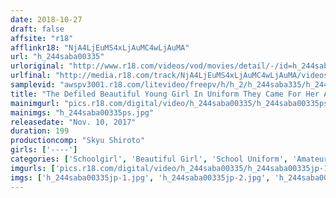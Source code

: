 ```yaml
---
date: 2018-10-27
draft: false
affsite: "r18"
afflinkr18: "NjA4LjEuMS4xLjAuMC4wLjAuMA"
url: "h_244saba00335"
urloriginal: "http://www.r18.com/videos/vod/movies/detail/-/id=h_244saba00335"
urlfinal: "http://media.r18.com/track/NjA4LjEuMS4xLjAuMC4wLjAuMA/videos/vod/movies/detail/-/id=h_244saba00335"
samplevid: "awspv3001.r18.com/litevideo/freepv/h/h_2/h_244saba335/h_244saba335_dmb_w.mp4"
title: "The Defiled Beautiful Young Girl In Uniform They Came For Her After School vol. 001"
mainimgurl: "pics.r18.com/digital/video/h_244saba00335/h_244saba00335ps.jpg"
mainimgs: "h_244saba00335ps.jpg"
releasedate: "Nov. 10, 2017"
duration: 199
productioncomp: "Skyu Shiroto"
girls: ['----']
categories: ['Schoolgirl', 'Beautiful Girl', 'School Uniform', 'Amateur', 'Creampie', 'Hi-Def']
imgurls: ['pics.r18.com/digital/video/h_244saba00335/h_244saba00335jp-1.jpg', 'pics.r18.com/digital/video/h_244saba00335/h_244saba00335jp-2.jpg', 'pics.r18.com/digital/video/h_244saba00335/h_244saba00335jp-3.jpg', 'pics.r18.com/digital/video/h_244saba00335/h_244saba00335jp-4.jpg', 'pics.r18.com/digital/video/h_244saba00335/h_244saba00335jp-5.jpg', 'pics.r18.com/digital/video/h_244saba00335/h_244saba00335jp-6.jpg', 'pics.r18.com/digital/video/h_244saba00335/h_244saba00335jp-7.jpg', 'pics.r18.com/digital/video/h_244saba00335/h_244saba00335jp-8.jpg', 'pics.r18.com/digital/video/h_244saba00335/h_244saba00335jp-9.jpg', 'pics.r18.com/digital/video/h_244saba00335/h_244saba00335jp-10.jpg', 'pics.r18.com/digital/video/h_244saba00335/h_244saba00335jp-11.jpg', 'pics.r18.com/digital/video/h_244saba00335/h_244saba00335jp-12.jpg', 'pics.r18.com/digital/video/h_244saba00335/h_244saba00335jp-13.jpg', 'pics.r18.com/digital/video/h_244saba00335/h_244saba00335jp-14.jpg', 'pics.r18.com/digital/video/h_244saba00335/h_244saba00335jp-15.jpg', 'pics.r18.com/digital/video/h_244saba00335/h_244saba00335jp-16.jpg', 'pics.r18.com/digital/video/h_244saba00335/h_244saba00335jp-17.jpg', 'pics.r18.com/digital/video/h_244saba00335/h_244saba00335jp-18.jpg', 'pics.r18.com/digital/video/h_244saba00335/h_244saba00335jp-19.jpg', 'pics.r18.com/digital/video/h_244saba00335/h_244saba00335jp-20.jpg']
imgs: ['h_244saba00335jp-1.jpg', 'h_244saba00335jp-2.jpg', 'h_244saba00335jp-3.jpg', 'h_244saba00335jp-4.jpg', 'h_244saba00335jp-5.jpg', 'h_244saba00335jp-6.jpg', 'h_244saba00335jp-7.jpg', 'h_244saba00335jp-8.jpg', 'h_244saba00335jp-9.jpg', 'h_244saba00335jp-10.jpg', 'h_244saba00335jp-11.jpg', 'h_244saba00335jp-12.jpg', 'h_244saba00335jp-13.jpg', 'h_244saba00335jp-14.jpg', 'h_244saba00335jp-15.jpg', 'h_244saba00335jp-16.jpg', 'h_244saba00335jp-17.jpg', 'h_244saba00335jp-18.jpg', 'h_244saba00335jp-19.jpg', 'h_244saba00335jp-20.jpg']
---
```

